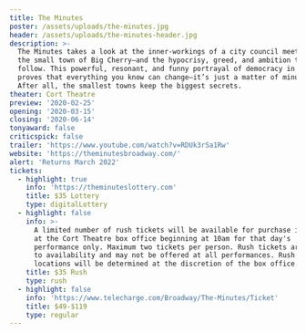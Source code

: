 ```yaml
---
title: The Minutes
poster: /assets/uploads/the-minutes.jpg
header: /assets/uploads/the-minutes-header.jpg
description: >-
  The Minutes takes a look at the inner-workings of a city council meeting in
  the small town of Big Cherry—and the hypocrisy, greed, and ambition that
  follow. This powerful, resonant, and funny portrayal of democracy in action
  proves that everything you know can change—it’s just a matter of minutes.
  After all, the smallest towns keep the biggest secrets.
theater: Cort Theatre
preview: '2020-02-25'
opening: '2020-03-15'
closing: '2020-06-14'
tonyaward: false
criticspick: false
trailer: 'https://www.youtube.com/watch?v=RDUk3rSa1Rw'
website: 'https://theminutesbroadway.com/'
alert: 'Returns March 2022'
tickets:
  - highlight: true
    info: 'https://theminuteslottery.com'
    title: $35 Lottery
    type: digitalLottery
  - highlight: false
    info: >-
      A limited number of rush tickets will be available for purchase in-person
      at the Cort Theatre box office beginning at 10am for that day's
      performance only. Maximum two tickets per person. Rush tickets are subject
      to availability and may not be offered at all performances. Rush seating
      locations will be determined at the discretion of the box office.
    title: $35 Rush
    type: rush
  - highlight: false
    info: 'https://www.telecharge.com/Broadway/The-Minutes/Ticket'
    title: $49-$119
    type: regular
---
```


